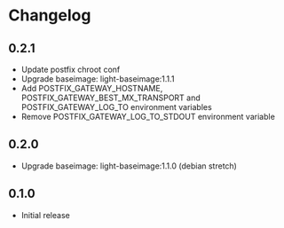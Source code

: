 # Changelog

## 0.2.1
  - Update postfix chroot conf
  - Upgrade baseimage: light-baseimage:1.1.1
  - Add POSTFIX_GATEWAY_HOSTNAME, POSTFIX_GATEWAY_BEST_MX_TRANSPORT and POSTFIX_GATEWAY_LOG_TO environment variables
  - Remove POSTFIX_GATEWAY_LOG_TO_STDOUT environment variable

## 0.2.0
  - Upgrade baseimage: light-baseimage:1.1.0 (debian stretch)

## 0.1.0
  - Initial release

